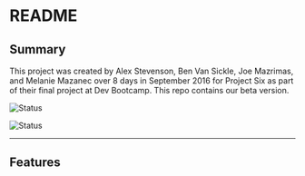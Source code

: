 # README

## Summary

This project was created by Alex Stevenson, Ben Van Sickle, Joe Mazrimas, and Melanie Mazanec over 8 days in September 2016 for Project Six as part of their final project at Dev Bootcamp.  This repo contains our beta version.


![Status](https://img.shields.io/badge/Ruby-ver2.3.1-brightgreen.svg)

![Status](https://img.shields.io/packagist/l/doctrine/orm.svg)

----
## Features